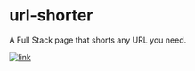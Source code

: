 # url-shorter

A Full Stack page that shorts any URL you need.

[![link](https://img.shields.io/badge/url_srtr-blue)](https://url-shrtr-32e77c5ca9fd.herokuapp.com/)
